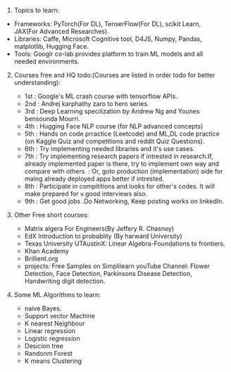 1. Topics to learn:
  - Frameworks: PyTorch(For DL), TenserFlow(For DL), scikit Learn, JAX(For Advanced Researches).
  - Libraries: Caffe, Microsoft Cognitive tool, D4JS, Numpy, Pandas, matplotlib, Hugging Face.
  - Tools: Googlr co-lab provides platform to train ML models and all needed environments.

2. Courses free and HQ todo:(Courses are listed in order todo for better understanding):
   - 1st : Google's ML crash course with tensorflow APIs.
   - 2nd : Andrej karphathy zaro to hero series.
   - 3rd : Deep Learning specilization by Andrew Ng and Younes bensounda Mourri.
   - 4th : Hugging Face NLP course (for NLP advanced concepts)
   - 5th : Hands on code prractice (Leetcode) and ML,DL code practice (on Kaggle Quiz and competitions and reddit Quiz Questions).
   - 6th : Try implementing needed libraries and it's use cases.
   - 7th : Try implementing research papers if intrested in research.If, already implemented paper is there, try to implement own way and compare with others.
         : Or, goto production (implementation) side for maing already deployed apps better if intrested.
   - 8th : Participate in compititions and looks for other's codes. It will make prepared for v.good interviews also.
   - 9th : Get good jobs .Do Networking, Keep posting works on linkedIn.
  
3. Other Free short courses:
   - Matrix algera For Engineers(By Jeffery R. Chasnoy)
   - EdX Introduction to probablity (By harward University)
   - Texas University UTAustinX: Linear Algebra-Foundations to frontiers.
   - Khan Academy
   - Brillient.org
   - projects: Free Samples on Simplilearn youTube Channel: Flower Detection, Face Detection, Parkinsons Disease Detection, Handwriting digit detection.

4. Some ML Algorithms to learn:
   - naive Bayes.
   - Support vector Machine
   - K nearest Neighbour
   - Linear regression
   - Logistic regression
   - Desicion tree
   - Randonm Forest
   - K means Clustering
